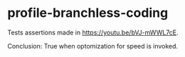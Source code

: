 # profile-branchless-coding

Tests assertions made in https://youtu.be/bVJ-mWWL7cE.

Conclusion: True when optomization for speed is invoked.
